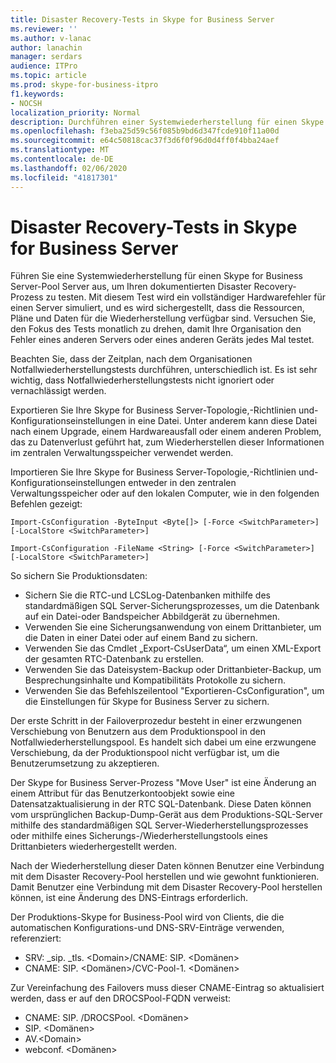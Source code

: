 ```yaml
---
title: Disaster Recovery-Tests in Skype for Business Server
ms.reviewer: ''
ms.author: v-lanac
author: lanachin
manager: serdars
audience: ITPro
ms.topic: article
ms.prod: skype-for-business-itpro
f1.keywords:
- NOCSH
localization_priority: Normal
description: Durchführen einer Systemwiederherstellung für einen Skype for Business Server-Pool Server zum Testen des dokumentierten Disaster Recovery-Prozesses
ms.openlocfilehash: f3eba25d59c56f085b9bd6d347fcde910f11a00d
ms.sourcegitcommit: e64c50818cac37f3d6f0f96d0d4ff0f4bba24aef
ms.translationtype: MT
ms.contentlocale: de-DE
ms.lasthandoff: 02/06/2020
ms.locfileid: "41817301"
---
```

# <a name="disaster-recovery-testing-in-skype-for-business-server"></a>Disaster Recovery-Tests in Skype for Business Server

Führen Sie eine Systemwiederherstellung für einen Skype for Business Server-Pool Server aus, um Ihren dokumentierten Disaster Recovery-Prozess zu testen. Mit diesem Test wird ein vollständiger Hardwarefehler für einen Server simuliert, und es wird sichergestellt, dass die Ressourcen, Pläne und Daten für die Wiederherstellung verfügbar sind. Versuchen Sie, den Fokus des Tests monatlich zu drehen, damit Ihre Organisation den Fehler eines anderen Servers oder eines anderen Geräts jedes Mal testet. 

Beachten Sie, dass der Zeitplan, nach dem Organisationen Notfallwiederherstellungstests durchführen, unterschiedlich ist. Es ist sehr wichtig, dass Notfallwiederherstellungstests nicht ignoriert oder vernachlässigt werden. 

Exportieren Sie Ihre Skype for Business Server-Topologie,-Richtlinien und-Konfigurationseinstellungen in eine Datei. Unter anderem kann diese Datei nach einem Upgrade, einem Hardwareausfall oder einem anderen Problem, das zu Datenverlust geführt hat, zum Wiederherstellen dieser Informationen im zentralen Verwaltungsspeicher verwendet werden.

Importieren Sie Ihre Skype for Business Server-Topologie,-Richtlinien und-Konfigurationseinstellungen entweder in den zentralen Verwaltungsspeicher oder auf den lokalen Computer, wie in den folgenden Befehlen gezeigt: 

`Import-CsConfiguration -ByteInput <Byte[]> [-Force <SwitchParameter>] [-LocalStore <SwitchParameter>]`

`Import-CsConfiguration -FileName <String> [-Force <SwitchParameter>] [-LocalStore <SwitchParameter>]` 

So sichern Sie Produktionsdaten:

- Sichern Sie die RTC-und LCSLog-Datenbanken mithilfe des standardmäßigen SQL Server-Sicherungsprozesses, um die Datenbank auf ein Datei-oder Bandspeicher Abbildgerät zu übernehmen.
- Verwenden Sie eine Sicherungsanwendung von einem Drittanbieter, um die Daten in einer Datei oder auf einem Band zu sichern.
- Verwenden Sie das Cmdlet „Export-CsUserData“, um einen XML-Export der gesamten RTC-Datenbank zu erstellen.
- Verwenden Sie das Dateisystem-Backup oder Drittanbieter-Backup, um Besprechungsinhalte und Kompatibilitäts Protokolle zu sichern.
- Verwenden Sie das Befehlszeilentool "Exportieren-CsConfiguration", um die Einstellungen für Skype for Business Server zu sichern.

Der erste Schritt in der Failoverprozedur besteht in einer erzwungenen Verschiebung von Benutzern aus dem Produktionspool in den Notfallwiederherstellungspool. Es handelt sich dabei um eine erzwungene Verschiebung, da der Produktionspool nicht verfügbar ist, um die Benutzerumsetzung zu akzeptieren.

Der Skype for Business Server-Prozess "Move User" ist eine Änderung an einem Attribut für das Benutzerkontoobjekt sowie eine Datensatzaktualisierung in der RTC SQL-Datenbank. Diese Daten können vom ursprünglichen Backup-Dump-Gerät aus dem Produktions-SQL-Server mithilfe des standardmäßigen SQL Server-Wiederherstellungsprozesses oder mithilfe eines Sicherungs-/Wiederherstellungstools eines Drittanbieters wiederhergestellt werden.

Nach der Wiederherstellung dieser Daten können Benutzer eine Verbindung mit dem Disaster Recovery-Pool herstellen und wie gewohnt funktionieren. Damit Benutzer eine Verbindung mit dem Disaster Recovery-Pool herstellen können, ist eine Änderung des DNS-Eintrags erforderlich.

Der Produktions-Skype for Business-Pool wird von Clients, die die automatischen Konfigurations-und DNS-SRV-Einträge verwenden, referenziert:

- SRV: _sip. _tls. \<Domain>/CNAME: SIP. \<Domänen>
- CNAME: SIP. \<Domänen>/CVC-Pool-1. \<Domänen>

Zur Vereinfachung des Failovers muss dieser CNAME-Eintrag so aktualisiert werden, dass er auf den DROCSPool-FQDN verweist:

- CNAME: SIP.<domain> /DROCSPool. \<Domänen>
- SIP. \<Domänen>
- AV.\<Domain>
- webconf. \<Domänen>
